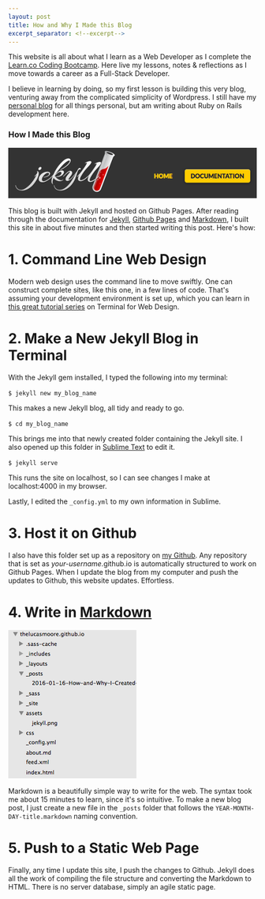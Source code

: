 ```yaml
---
layout: post
title: How and Why I Made this Blog
excerpt_separator: <!--excerpt-->
---
```


This website is all about what I learn as a Web Developer as I complete the [Learn.co Coding Bootcamp](http://learn.co). Here live my lessons, notes & reflections as I move towards a career as a Full-Stack Developer. 
<!--excerpt-->

I believe in learning by doing, so my first lesson is building this very blog, venturing away from the complicated simplicity of Wordpress. I still have my [personal blog](http://thelucasmoore.com) for all things personal, but am writing about Ruby on Rails development here.

### How I Made this Blog

![Jekyll Documentation](/assets/jekyll.png)

This blog is built with Jekyll and hosted on Github Pages. After reading through the documentation for [Jekyll][jk], [Github Pages][gt] and [Markdown][mk], I built this site in about five minutes and then started writing this post. Here's how:

[jk]: http://jekyllrb.com/docs/home/
[gt]: https://pages.github.com/
[mk]: http://daringfireball.net/projects/markdown/basics

# 1. Command Line Web Design

Modern web design uses the command line to move swiftly. One can construct complete sites, like this one, in a few lines of code. That's assuming your development environment is set up, which you can learn in [this great tutorial series][evanto] on Terminal for Web Design.

[evanto]: http://webdesign.tutsplus.com/articles/the-command-line-for-web-design-introduction--cms-23493

# 2. Make a New Jekyll Blog in Terminal

With the Jekyll gem installed, I typed the following into my terminal:

<code>$ jekyll new my_blog_name</code>

This makes a new Jekyll blog, all tidy and ready to go.

<code>$ cd my_blog_name</code>

This brings me into that newly created folder containing the Jekyll site. I also opened up this folder in [Sublime Text](http://www.sublimetext.com/2) to edit it.

<code>$ jekyll serve</code>

This runs the site on localhost, so I can see changes I make at localhost:4000 in my browser.

Lastly, I edited the <code>_config.yml</code> to my own information in Sublime.

# 3. Host it on Github

I also have this folder set up as a repository on [my Github](https://github.com/TheLucasMoore/thelucasmoore.github.io). Any repository that is set as *your-username*.github.io is automatically structured to work on Github Pages. When I update the blog from my computer and push the updates to Github, this website updates. Effortless. 

# 4. Write in [Markdown][mk]

![New Blog Post](/assets/posts.png)

Markdown is a beautifully simple way to write for the web. The syntax took me about 15 minutes to learn, since it's so intuitive. To make a new blog post, I just create a new file in the <code>_posts</code> folder that follows the <code>YEAR-MONTH-DAY-title.markdown</code> naming convention.

# 5. Push to a Static Web Page

Finally, any time I update this site, I push the changes to Github. Jekyll does all the work of compiling the file structure and converting the Markdown to HTML. There is no server database, simply an agile static page. 

